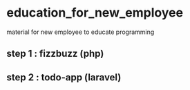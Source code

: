 # education_for_new_employee
material for new employee to educate programming


## step 1 : fizzbuzz (php)
## step 2 : todo-app (laravel)
